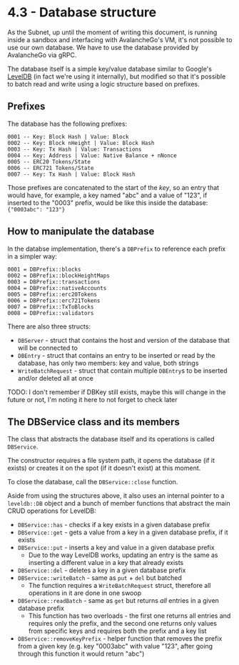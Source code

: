 # 4.3 - Database structure

As the Subnet, up until the moment of writing this document, is running inside a sandbox and interfacing with AvalancheGo's VM, it's not possible to use our own database. We have to use the database provided by AvalancheGo via gRPC.

The database itself is a simple key/value database similar to Google's [LevelDB](https://github.com/google/leveldb) (in fact we're using it internally), but modified so that it's possible to batch read and write using a logic structure based on prefixes.

## Prefixes

The database has the following prefixes:

```
0001 -- Key: Block Hash | Value: Block
0002 -- Key: Block nHeight | Value: Block Hash
0003 -- Key: Tx Hash | Value: Transactions
0004 -- Key: Address | Value: Native Balance + nNonce
0005 -- ERC20 Tokens/State
0006 -- ERC721 Tokens/State
0007 -- Key: Tx Hash | Value: Block Hash
```

Those prefixes are concatenated to the start of the *key*, so an entry that would have, for example, a key named "abc" and a value of "123", if inserted to the "0003" prefix, would be like this inside the database: `{"0003abc": "123"}`

## How to manipulate the database

In the databse implementation, there's a `DBPrefix` to reference each prefix in a simpler way:

```
0001 = DBPrefix::blocks
0002 = DBPrefix::blockHeightMaps
0003 = DBPrefix::transactions
0004 = DBPrefix::nativeAccounts
0005 = DBPrefix::erc20Tokens
0006 = DBPrefix::erc721Tokens
0007 = DBPrefix::TxToBlocks
0008 = DBPrefix::validators
```

There are also three structs:

* `DBServer` - struct that contains the host and version of the database that will be connected to
* `DBEntry` - struct that contains an entry to be inserted or read by the database, has only two members: key and value, both strings
* `WriteBatchRequest` - struct that contain multiple `DBEntry`s to be inserted and/or deleted all at once

TODO: I don't remember if DBKey still exists, maybe this will change in the future or not, I'm noting it here to not forget to check later

## The DBService class and its members

The class that abstracts the database itself and its operations is called `DBService`.

The constructor requires a file system path, it opens the database (if it exists) or creates it on the spot (if it doesn't exist) at this moment.

To close the database, call the `DBService::close` function.

Aside from using the structures above, it also uses an internal pointer to a `leveldb::DB` object and a bunch of member functions that abstract the main CRUD operations for LevelDB:

* `DBService::has` - checks if a key exists in a given database prefix
* `DBService::get` - gets a value from a key in a given database prefix, if it exists
* `DBService::put` - inserts a key and value in a given database prefix
  * Due to the way LevelDB works, updating an entry is the same as inserting a different value in a key that already exists
* `DBService::del` - deletes a key in a given database prefix
* `DBService::writeBatch` - same as `put` + `del` but batched
  * The function requires a `WriteBatchRequest` struct, therefore all operations in it are done in one swoop
* `DBService::readBatch` - same as `get` but returns *all* entries in a given database prefix
  * This function has two overloads - the first one returns all entries and requires only the prefix, and the second one returns only values from specific keys and requires both the prefix and a key list
* `DBService::removeKeyPrefix` - helper function that removes the prefix from a given key (e.g. key "0003abc" with value "123", after going through this function it would return "abc")

